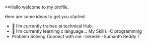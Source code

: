 
**Hello welcome to my profile.

Here are some ideas to get you started:

- 🔭 I’m currently trainee at technical Hub.
- 🌱 I’m currently learning c language...
My Skills
-C programming
- Problem Solving
Connect with me
-linkedin:-Sumanth Reddy T  
